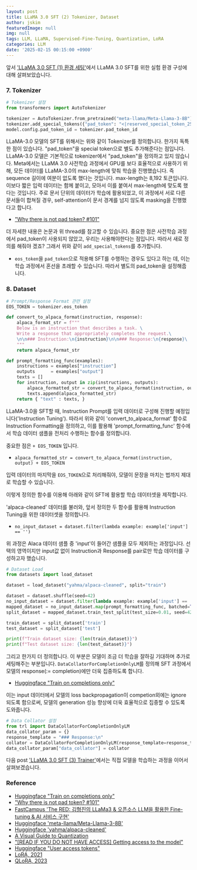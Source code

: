 ```yaml
---
layout: post
title: LLaMA 3.0 SFT (2) Tokenizer, Dataset
author: jskim
featuredImage: null
img: null
tags: LLM, LLaMA, Supervised-Fine-Tuning, Quantization, LoRA
categories: LLM
date: '2025-02-15 00:15:00 +0900'
---
```


앞서 ['LLaMA 3.0 SFT (1) 환경 세팅'](https://jskim0406.github.io/posts/llama3-SFT/)에서 LLaMA 3.0 SFT를 위한 실험 환경 구성에 대해 살펴보았습니다.

### 7. Tokenizer
```python
# Tokenizer 설정
from transformers import AutoTokenizer

tokenizer = AutoTokenizer.from_pretrained("meta-llama/Meta-Llama-3-8B")
tokenizer.add_special_tokens({"pad_token": "<|reserved_special_token_250|>"})
model.config.pad_token_id = tokenizer.pad_token_id
```

LLaMA-3.0 모델의 SFT를 위해서는 위와 같이 Tokenizer를 정의합니다. 한가지 독특한 점이 있습니다. "pad_token"을 special token으로 별도 추가해준다는 점입니다.
LLaMA-3.0 모델은 기본적으로 tokenizer에서 "pad_token"을 정의하고 있지 않습니다. Meta에서는 LLaMA 3.0 사전학습 과정에서 GPU를 보다 효율적으로 사용하기 위해, 모든 데이터를 LLaMA-3.0의 max-length에 맞춰 학습을 진행했습니다. 즉 sequence 길이에 여분이 없도록 했다는 것입니다. max-length는 8,192 토큰입니다. 이보다 짧은 입력 데이터는 함께 붙이고, 모아서 이를 붙여서 max-length에 맞도록 했다는 것입니다. 주로 문서 단위의 데이터가 학습에 활용되었고, 이 과정에서 서로 다른 문서들이 합쳐질 경우, self-attention이 문서 경계를 넘지 않도록 masking을 진행했다고 합니다. 

- ["Why there is not pad token? #101"](https://huggingface.co/meta-llama/Meta-Llama-3-8B-Instruct/discussions/101)

더 자세한 내용은 논문과 위 thread를 참고할 수 있습니다. 중요한 점은 사전학습 과정에서 pad_token이 사용되지 않았고, 우리는 사용해야한다는 점입니다. 따라서 새로 정의를 해줘야 겠죠? 그래서 위와 같이 `add_special_tokens`를 추가합니다.

+ `eos_token`을 `pad_token`으로 적용해 SFT를 수행하는 경우도 있다고 하는 데, 이는 학습 과정에서 혼선을 초래할 수 있습니다. 따라서 별도의 pad_token을 설정해줍니다.


### 8. Dataset
```python
# Prompt/Response Format 관련 설정
EOS_TOKEN = tokenizer.eos_token

def convert_to_alpaca_format(instruction, response):
    alpaca_format_str = f"""
    Below is an instruction that describes a task. \
    Write a response that appropriately completes the request.\
    \n\n### Instruction:\n{instruction}\n\n### Response:\n{response}\
    """
    return alpaca_format_str

def prompt_formatting_func(examples):
    instructions = examples["instruction"]
    outputs      = examples["output"]
    texts = []
    for instruction, output in zip(instructions, outputs):
        alpaca_formatted_str = convert_to_alpaca_format(instruction, output) + EOS_TOKEN
        texts.append(alpaca_formatted_str)
    return { "text" : texts, }
```

LLaMA-3.0을 SFT할 때, Instruction Prompt를 입력 데이터로 구성해 진행할 예정입니다('Instruction Tuning').
따라서 위와 같이 'convert_to_alpaca_format' 함수로 Instruction Formatting을 정의하고, 이를 활용해 'prompt_formatting_func' 함수에서 학습 데이터 샘플을 전처리 수행하는 함수를 정의합니다.

중요한 점은 `+ EOS_TOKEN` 입니다.

- `alpaca_formatted_str = convert_to_alpaca_format(instruction, output) + EOS_TOKEN`

입력 데이터의 마지막을 `EOS_TOKEN`으로 처리해줘야, 모델이 문장을 마치는 법까지 제대로 학습할 수 있습니다.

이렇게 정의한 함수를 이용해 아래와 같이 SFT에 활용할 학습 데이터셋을 제작합니다.

'alpaca-cleaned' 데이터를 불러와, 앞서 정의한 두 함수를 활용해 Instruction Tuning을 위한 데이터셋을 정의합니다.

- `no_input_dataset = dataset.filter(lambda example: example['input'] == '')`

위 과정은 Alaca 데이터 샘플 중 'input'이 들어간 샘플을 모두 제외하는 과정입니다. 선택의 영역이지만 input값 없이 Instruction과 Response를 pair로만 학습 데이터를 구성하고자 했습니다.


```python
# Dataset Load
from datasets import load_dataset

dataset = load_dataset("yahma/alpaca-cleaned", split="train")

dataset = dataset.shuffle(seed=42)
no_input_dataset = dataset.filter(lambda example: example['input'] == '')
mapped_dataset = no_input_dataset.map(prompt_formatting_func, batched=True)
split_dataset = mapped_dataset.train_test_split(test_size=0.01, seed=42)

train_dataset = split_dataset['train']
test_dataset = split_dataset['test']

print(f"Train dataset size: {len(train_dataset)}")
print(f"Test dataset size: {len(test_dataset)}")
```

그리고 한가지 더 정의합니다. 이 부분은 모델이 조금 더 학습을 잘하길 기대하며 추가로 세팅해주는 부분입니다.
`DataCollatorForCompletionOnlyLM`를 정의해 SFT 과정에서 모델의 response(:= completion)에만 더욱 집중하도록 합니다. 

- [Huggingface "Train on completions only"](https://huggingface.co/docs/trl/sft_trainer#train-on-completions-only)

이는 input 데이터에서 모델의 loss backpropagation이 competion외에는 ignore되도록 함으로써, 모델의 generation 성능 향상에 더욱 효율적으로 집중할 수 있도록 도와줍니다.

```python
# Data Collator 설정
from trl import DataCollatorForCompletionOnlyLM
data_collator_param = {}
response_template = "### Response:\n"
collator = DataCollatorForCompletionOnlyLM(response_template=response_template, tokenizer=tokenizer, mlm=False)
data_collator_param["data_collator"] = collator
```

다음 post ['LLaMA 3.0 SFT (3) Trainer'](https://jskim0406.github.io/posts/llama3-SFT_3/)에서는 직접 모델을 학습하는 과정을 이어서 살펴보겠습니다.

### Reference
- [Huggingface "Train on completions only"](https://huggingface.co/docs/trl/sft_trainer#train-on-completions-only)
- ["Why there is not pad token? #101"](https://huggingface.co/meta-llama/Meta-Llama-3-8B-Instruct/discussions/101)
- [FastCampus 'The RED: 김형진의 LLaMa3 & 오픈소스 LLM을 활용한 Fine-tuning & AI 서비스 구현'](https://cdn.day1company.io/prod/uploads/202408/115522-1154/-패스트캠퍼스--교육과정소개서-the-red---김형진의-llama3---오픈소스-llm을-활용한-fine-tuning---ai-서비스-구현.pdf)
- [Huggingface 'meta-llama/Meta-Llama-3-8B'](https://huggingface.co/meta-llama/Meta-Llama-3-8B)
- [Huggingface 'yahma/alpaca-cleaned'](https://huggingface.co/datasets/yahma/alpaca-cleaned)
- [A Visual Guide to Quantization](https://newsletter.maartengrootendorst.com/p/a-visual-guide-to-quantization?utm_source=multiple-personal-recommendations-email&utm_medium=email&triedRedirect=true)
- ["[READ IF YOU DO NOT HAVE ACCESS] Getting access to the model"](https://huggingface.co/meta-llama/Meta-Llama-3-8B/discussions/172)
- [Huggingface "User access tokens"](https://huggingface.co/docs/hub/security-tokens)
- [LoRA, 2021](https://arxiv.org/pdf/2106.09685)
- [QLoRA, 2023](https://arxiv.org/pdf/2305.14314)